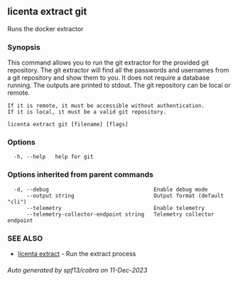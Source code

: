 ## licenta extract git

Runs the docker extractor

### Synopsis

This command allows you to run the git extractor for the provided git repository. The git extractor will find all the passwords and usernames from a git repository and show them to you. It does not require a database running. The outputs are printed to stdout. The git repository can be local or remote.

	If it is remote, it must be accessible without authentication.
	If it is local, it must be a valid git repository.

```
licenta extract git [filename] [flags]
```

### Options

```
  -h, --help   help for git
```

### Options inherited from parent commands

```
  -d, --debug                                 Enable debug mode
      --output string                         Output format (default "cli")
      --telemetry                             Enable telemetry
      --telemetry-collector-endpoint string   Telemetry collector endpoint
```

### SEE ALSO

* [licenta extract](licenta_extract.md)	 - Run the extract process

###### Auto generated by spf13/cobra on 11-Dec-2023
